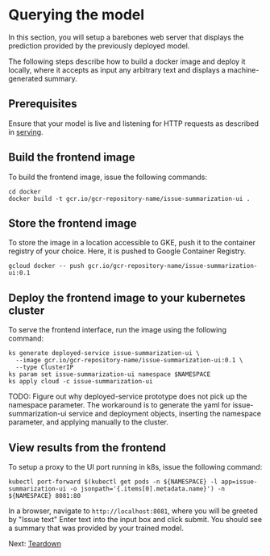 # Querying the model

In this section, you will setup a barebones web server that displays the
prediction provided by the previously deployed model.

The following steps describe how to build a docker image and deploy it locally,
where it accepts as input any arbitrary text and displays a
machine-generated summary.


## Prerequisites

Ensure that your model is live and listening for HTTP requests as described in
[serving](serving_the_model.md).


## Build the frontend image

To build the frontend image, issue the following commands:

```
cd docker
docker build -t gcr.io/gcr-repository-name/issue-summarization-ui .
```

## Store the frontend image

To store the image in a location accessible to GKE, push it to the container
registry of your choice. Here, it is pushed to Google Container Registry.

```
gcloud docker -- push gcr.io/gcr-repository-name/issue-summarization-ui:0.1
```

## Deploy the frontend image to your kubernetes cluster

To serve the frontend interface, run the image using the following command:

```
ks generate deployed-service issue-summarization-ui \
  --image gcr.io/gcr-repository-name/issue-summarization-ui:0.1 \
  --type ClusterIP
ks param set issue-summarization-ui namespace $NAMESPACE
ks apply cloud -c issue-summarization-ui
```

TODO: Figure out why deployed-service prototype does not pick up the
namespace parameter. The workaround is to generate the yaml for
issue-summarization-ui service and deployment objects, inserting
the namespace parameter, and applying manually to the cluster.


## View results from the frontend

To setup a proxy to the UI port running in k8s, issue the following command:

```
kubectl port-forward $(kubectl get pods -n ${NAMESPACE} -l app=issue-summarization-ui -o jsonpath='{.items[0].metadata.name}') -n ${NAMESPACE} 8081:80
```

In a browser, navigate to `http://localhost:8081`, where you will be greeted by "Issue
text" Enter text into the input box and click submit. You should see a
summary that was provided by your trained model.


Next: [Teardown](teardown.md)

